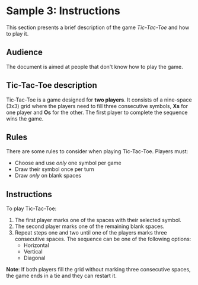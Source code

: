 # Sample 3: Instructions

This section presents a brief description of the game *Tic-Tac-Toe* and how to play it.

## Audience
The document is aimed at people that don't know how to play the game.

## Tic-Tac-Toe description
Tic-Tac-Toe is a game designed for **two players**. It consists of a nine-space (3x3) grid where the players need to fill three consecutive symbols, **Xs** for one player and **Os** for the other. The first player to complete the sequence wins the game.

## Rules
There are some rules to consider when playing Tic-Tac-Toe. Players must:

- Choose and use *only* one symbol per game
- Draw their symbol once per turn
- Draw *only* on blank spaces


## Instructions
To play Tic-Tac-Toe:

1. The first player marks one of the spaces with their selected symbol.
2. The second player marks one of the remaining blank spaces.
3. Repeat steps one and two until one of the players marks three consecutive spaces. The sequence can be one of the following options:
    * Horizontal
    * Vertical
    * Diagonal

**Note**: If both players fill the grid without marking three consecutive spaces, the game ends in a tie and they can restart it.
